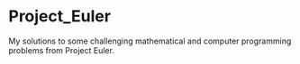 # Project_Euler
My solutions to some  challenging mathematical and computer programming problems from Project Euler.
